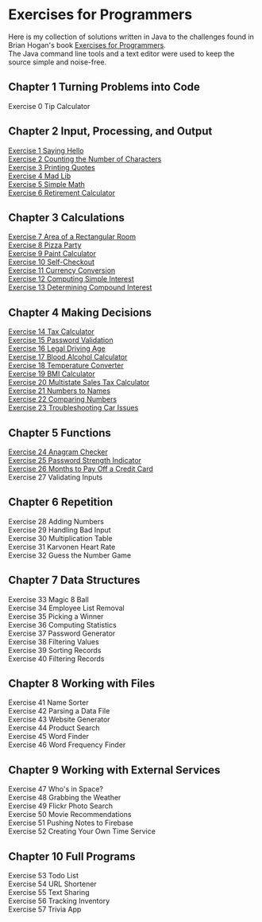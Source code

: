 # Exercises for Programmers
Here is my collection of solutions written in Java to the challenges found in Brian Hogan's book [Exercises for Programmers](https://pragprog.com/book/bhwb/exercises-for-programmers).  
The Java command line tools and a text editor were used to keep the source simple and noise-free.

## Chapter 1 Turning Problems into Code
Exercise 0 Tip Calculator
## Chapter 2 Input, Processing, and Output
[Exercise 1 Saying Hello](https://github.com/jamesdschmidt/exercises-for-programmers/tree/master/chapter-02/exercise-01-saying-hello)  
[Exercise 2 Counting the Number of Characters](https://github.com/jamesdschmidt/exercises-for-programmers/tree/master/chapter-02/exercise-02-counting-characters)  
[Exercise 3 Printing Quotes](https://github.com/jamesdschmidt/exercises-for-programmers/tree/master/chapter-02/exercise-03-printing-quotes)  
[Exercise 4 Mad Lib](https://github.com/jamesdschmidt/exercises-for-programmers/tree/master/chapter-02/exercise-04-mad-lib)  
[Exercise 5 Simple Math](https://github.com/jamesdschmidt/exercises-for-programmers/tree/master/chapter-02/exercise-05-simple-math)  
[Exercise 6 Retirement Calculator](https://github.com/jamesdschmidt/exercises-for-programmers/tree/master/chapter-02/exercise-06-retirement-calculator)
## Chapter 3 Calculations
[Exercise 7 Area of a Rectangular Room](https://github.com/jamesdschmidt/exercises-for-programmers/tree/master/chapter-03/exercise-07-area-of-a-rectangular-room)  
[Exercise 8 Pizza Party](https://github.com/jamesdschmidt/exercises-for-programmers/tree/master/chapter-03/exercise-08-pizza-party)  
[Exercise 9 Paint Calculator](https://github.com/jamesdschmidt/exercises-for-programmers/tree/master/chapter-03/exercise-09-paint-calculator)  
[Exercise 10 Self-Checkout](https://github.com/jamesdschmidt/exercises-for-programmers/tree/master/chapter-03/exercise-10-self-checkout)  
[Exercise 11 Currency Conversion](https://github.com/jamesdschmidt/exercises-for-programmers/tree/master/chapter-03/exercise-11-currency-conversion)  
[Exercise 12 Computing Simple Interest](https://github.com/jamesdschmidt/exercises-for-programmers/tree/master/chapter-03/exercise-12-computing-simple-interest)  
[Exercise 13 Determining Compound Interest](https://github.com/jamesdschmidt/exercises-for-programmers/tree/master/chapter-03/exercise-13-determining-compound-interest)
## Chapter 4 Making Decisions
[Exercise 14 Tax Calculator](https://github.com/jamesdschmidt/exercises-for-programmers/tree/master/chapter-04/exercise-14-tax-calculator)  
[Exercise 15 Password Validation](https://github.com/jamesdschmidt/exercises-for-programmers/tree/master/chapter-04/exercise-15-password-validation)  
[Exercise 16 Legal Driving Age](https://github.com/jamesdschmidt/exercises-for-programmers/tree/master/chapter-04/exercise-16-legal-driving-age)  
[Exercise 17 Blood Alcohol Calculator](https://github.com/jamesdschmidt/exercises-for-programmers/tree/master/chapter-04/exercise-17-blood-alcohol-calculator)  
[Exercise 18 Temperature Converter](https://github.com/jamesdschmidt/exercises-for-programmers/tree/master/chapter-04/exercise-18-temperature-converter)  
[Exercise 19 BMI Calculator](https://github.com/jamesdschmidt/exercises-for-programmers/tree/master/chapter-04/exercise-19-bmi-calculator)  
[Exercise 20 Multistate Sales Tax Calculator](https://github.com/jamesdschmidt/exercises-for-programmers/tree/master/chapter-04/exercise-20-multistate-sales-tax-calculator)  
[Exercise 21 Numbers to Names](https://github.com/jamesdschmidt/exercises-for-programmers/tree/master/chapter-04/exercise-21-numbers-to-names)  
[Exercise 22 Comparing Numbers](https://github.com/jamesdschmidt/exercises-for-programmers/tree/master/chapter-04/exercise-22-comparing-numbers)  
[Exercise 23 Troubleshooting Car Issues](https://github.com/jamesdschmidt/exercises-for-programmers/tree/master/chapter-04/exercise-23-troubleshooting-car-issues)
## Chapter 5 Functions
[Exercise 24 Anagram Checker](https://github.com/jamesdschmidt/exercises-for-programmers/tree/master/chapter-05/exercise-24-anagram-checker)  
[Exercise 25 Password Strength Indicator](https://github.com/jamesdschmidt/exercises-for-programmers/tree/master/chapter-05/exercise-25-password-strength-indicator)  
[Exercise 26 Months to Pay Off a Credit Card](https://github.com/jamesdschmidt/exercises-for-programmers/tree/master/chapter-05/exercise-26-months-to-pay-off-a-credit-card)  
Exercise 27 Validating Inputs
## Chapter 6 Repetition
Exercise 28 Adding Numbers  
Exercise 29 Handling Bad Input  
Exercise 30 Multiplication Table  
Exercise 31 Karvonen Heart Rate  
Exercise 32 Guess the Number Game
## Chapter 7 Data Structures
Exercise 33 Magic 8 Ball  
Exercise 34 Employee List Removal  
Exercise 35 Picking a Winner  
Exercise 36 Computing Statistics  
Exercise 37 Password Generator  
Exercise 38 Filtering Values  
Exercise 39 Sorting Records  
Exercise 40 Filtering Records
## Chapter 8 Working with Files
Exercise 41 Name Sorter  
Exercise 42 Parsing a Data File  
Exercise 43 Website Generator  
Exercise 44 Product Search  
Exercise 45 Word Finder  
Exercise 46 Word Frequency Finder
## Chapter 9 Working with External Services
Exercise 47 Who's in Space?  
Exercise 48 Grabbing the Weather  
Exercise 49 Flickr Photo Search  
Exercise 50 Movie Recommendations  
Exercise 51 Pushing Notes to Firebase  
Exercise 52 Creating Your Own Time Service
## Chapter 10 Full Programs
Exercise 53 Todo List  
Exercise 54 URL Shortener  
Exercise 55 Text Sharing  
Exercise 56 Tracking Inventory  
Exercise 57 Trivia App
